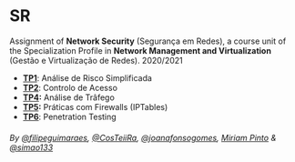 # SR
Assignment of **Network Security** (Segurança em Redes), a course unit of the Specialization Profile in **Network Management and Virtualization** (Gestão e Virtualização de Redes). 2020/2021

- **[TP1](https://github.com/joanafonsogomes/SR/tree/main/TP1)**: Análise de Risco Simplificada
- **[TP2](https://github.com/joanafonsogomes/SR/tree/main/TP2)**: Controlo de Acesso
- **[TP4](https://github.com/joanafonsogomes/SR/tree/main/TP4):** Análise de Trâfego
- **[TP5](https://github.com/joanafonsogomes/SR/tree/main/TP5):** Práticas com Firewalls (IPTables)
- **[TP6](https://github.com/joanafonsogomes/SR/tree/main/TP6)**: Penetration Testing

###### By [@filipeguimaraes](https://github.com/filipeguimaraes), [@CosTeiiRa](https://github.com/CosTeiiRa), [@joanafonsogomes](https://github.com/joanafonsogomes), [Miriam Pinto](https://github.com/a42040) & [@simao133](https://github.com/simao133)
